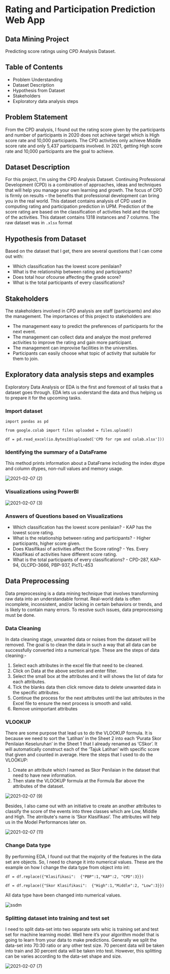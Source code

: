 # Rating and Participation Prediction Web App
## Data Mining Project
Predicting score ratings using CPD Analysis Dataset.

## Table of Contents
* Problem Understanding
* Dataset Description
* Hypothesis from Dataset
* Stakeholders
* Exploratory data analysis steps

## Problem Statement
From the CPD analysis, I found out the rating score given by the participants and number of participants in 2020 does not achieve target which is High score rate and 10,000 participants. The CPD activities only achieve Middle score rate and only 5,437 participants involved. In 2021, getting High score rate and 10,000 participants are the goal to achieve. 

## Dataset Description
For this project, I'm using the CPD Analysis Dataset. Continuing Professional Development (CPD) is a combination of approaches, ideas and techniques that will help you manage your own learning and growth. The focus of CPD is firmly on results – the benefits that professional development can bring you in the real world. This dataset contains analysis of CPD used in computing rating and participation prediction in UPM. Prediction of the score rating are based on the classification of activities held and the topic of the activities. This dataset contains 1318 instances and 7 columns. The raw dataset was in `.xlsx` format  

## Hypothesis from Dataset
Based on the dataset that I get, there are several questions that I can come out with:
* Which classification has the lowest score penilaian?
* What is the relationship between rating and participants?
* Does total hour ofcourse affecting the grade score?
* What is the total participants of every classifications?

## Stakeholders
The stakeholders involved in CPD analysis are staff (participants) and also the management. The importances of this project to stakeholders are:
* The management easy to predict the preferences of participants for the next event.
* The management can collect data and analyze the most preferred activities to improve the rating and gain more participant.
* The management can improvise facilities in the universities.
* Participants can easily choose what topic of activity that suitable for them to join.

## Exploratory data analysis steps and examples
Exploratory Data Analysis or EDA is the first and foremost of all tasks that a dataset goes through. EDA lets us understand the data and thus helping us to prepare it for the upcoming tasks.

### Import dataset
`import pandas as pd`

`from google.colab import files uploaded = files.upload()`

`df = pd.read_excel(io.BytesIO(uploaded['CPD for rpm and colab.xlsx']))`

### Identifying the summary of a DataFrame
This method prints information about a DataFrame including the index dtype and column dtypes, non-null values and memory usage.

![2021-02-07 (2)](https://user-images.githubusercontent.com/77633676/107124112-cad54380-68dc-11eb-9c1e-b709c23a06c5.png)

### Visualizations using PowerBI
![2021-02-07 (3)](https://user-images.githubusercontent.com/77633676/107124304-163c2180-68de-11eb-93af-cb8fd9bdd948.png)

### Answers of Questions based on Visualizations
* Which classification has the lowest score penilaian? - KAP has the lowest score rating.
* What is the relationship between rating and participants? - Higher participants, higher score given. 
* Does Klasifikasi of activities affect the Score rating? - Yes. Every Klasifikasi of activities have different score rating.
* What is the total participants of every classifications? - CPD-287, KAP-94, OLCPD-3666, PBP-937, PicTL-453

## Data Preprocessing
Data preprocessing is a data mining technique that involves transforming raw data into an understandable format. Real-world data is often incomplete, inconsistent, and/or lacking in certain behaviors or trends, and is likely to contain many errors. To resolve such issues, data preprocessing must be done.

### Data Cleaning
In data cleaning stage, unwanted data or noises from the dataset will be removed. The goal is to clean the data in such a way that all data can be successfully converted into a numerical type.
These are the steps of data cleaning:-
1)	Select each attributes in the excel file that need to be cleaned. 
2)	Click on Data at the above section and enter filter.
3)	Select the small box at the attributes and it will shows the list of data for each attributes.
4)	Tick the blanks data then click remove data to delete unwanted data in the specific attributes.
5)	Continue the process for the next attributes until the last attributes in the Excel file to ensure the next process is smooth and valid.
6)  Remove unimportant attributes 

### VLOOKUP
There are some purpose that lead us to do the VLOOKUP formula. It is because we need to sort the ‘Latihan’ in the Sheet 2 into each ‘Purata Skor Penilaian Keseluruhan’ in the Sheet 1 that I already renamed as ‘CSkor’. It will automatically construct each of the ‘Tajuk Latihan’ with specific score that given and counted in average. Here the steps that I used to do the VLOOKUP:
1)	Create an attribute which I named as Skor Penilaian in the dataset that need to have new information.
2)	Then state the VLOOKUP formula at the Formula Bar above the attributes of the dataset.

![2021-02-07 (9)](https://user-images.githubusercontent.com/77633676/107127104-da5d8800-68ee-11eb-9654-e02cca828d55.png)

Besides,  I also came out with an initiative to create an another attributes to classify the score of the events into three classes which are Low, Middle and High. The atrribute's name is ‘Skor Klasifikasi’. The attributes will help us in the Model Performances later on.

![2021-02-07 (11)](https://user-images.githubusercontent.com/77633676/107127220-95862100-68ef-11eb-9e7e-c2bd0f763582.png)


### Change Data type
By performing EDA, I found out that the majority of the features in the data set are objects. So, I need to change it into numerical values.
These are the example on how I change the data type from object into int:

`df = df.replace({"Klasifikasi":  {"PBP":1,"KAP":2, "CPD":3}})`

`df = df.replace({"Skor Klasifikasi":  {"High":1,"Middle":2, "Low":3}})`

All data type have been changed into numerical values.

![ssdm](https://user-images.githubusercontent.com/77633676/107126550-8ef5aa80-68eb-11eb-945e-4e995ca1b288.jpeg)

### Splitting dataset into training and test set
I need to split data-set into two separate sets whic is training set and test set for machine learning model. Well here it’s your algorithm model that is going to learn from your data to make predictions. Generally we split the data-set into 70:30 ratio or any other test size. 70 percent data will be taken into train and 30 percent data will be taken into test. However, this splitting can be varies according to the data-set shape and size.

![2021-02-07 (7)](https://user-images.githubusercontent.com/77633676/107126847-3de6b600-68ed-11eb-8e36-24d5553baf21.png)


